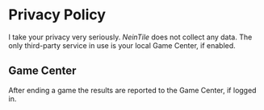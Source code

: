 Privacy Policy
==============

I take your privacy very seriously. *NeinTile* does not collect any data. The only third-party service in use is your local Game Center, if enabled.

Game Center
-----------

After ending a game the results are reported to the Game Center, if logged in.
